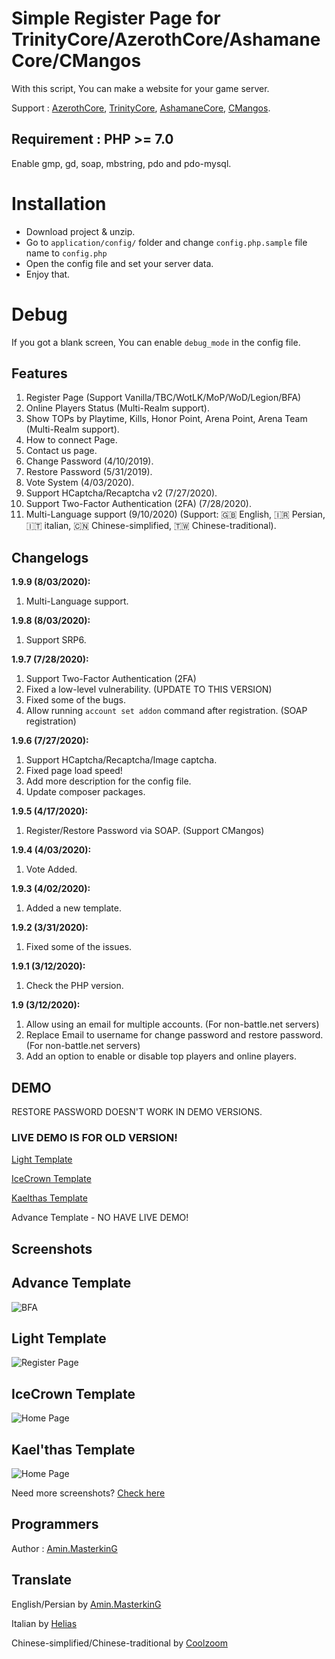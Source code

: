 # Simple Register Page for TrinityCore/AzerothCore/AshamaneCore/CMangos

With this script, You can make a website for your game server.

Support : [AzerothCore](http://azerothcore.org), [TrinityCore](http://TrinityCore.org), [AshamaneCore](https://github.com/AshamaneProject/AshamaneCore/), [CMangos](https://github.com/cmangos/).


## Requirement : PHP >= 7.0

Enable gmp, gd, soap, mbstring, pdo and pdo-mysql.

# Installation

 - Download project & unzip.
 - Go to `application/config/` folder and change `config.php.sample` file name to `config.php`
 - Open the config file and set your server data.
 - Enjoy that.

# Debug

If you got a blank screen, You can enable `debug_mode` in the config file.

## Features

 1. Register Page (Support Vanilla/TBC/WotLK/MoP/WoD/Legion/BFA)
 2. Online Players Status (Multi-Realm support).
 3. Show TOPs by Playtime, Kills, Honor Point, Arena Point, Arena Team (Multi-Realm support).
 4. How to connect Page.
 5. Contact us page.
 6. Change Password (4/10/2019).
 7. Restore Password (5/31/2019).
 8. Vote System (4/03/2020).
 9. Support HCaptcha/Recaptcha v2 (7/27/2020).
 10. Support Two-Factor Authentication (2FA) (7/28/2020).
 11. Multi-Language support (9/10/2020) (Support: 🇬🇧 English, 🇮🇷 Persian, 🇮🇹 italian, 🇨🇳 Chinese-simplified, 🇹🇼 Chinese-traditional).

## Changelogs

 **1.9.9 (8/03/2020):**
 1. Multi-Language support.
 
 **1.9.8 (8/03/2020):**
 1. Support SRP6.
 
  **1.9.7 (7/28/2020):**
 1. Support Two-Factor Authentication (2FA)
 2. Fixed a low-level vulnerability. (UPDATE TO THIS VERSION)
 3. Fixed some of the bugs.
 3. Allow running `account set addon` command after registration. (SOAP registration)
 
 **1.9.6 (7/27/2020):**
 1. Support HCaptcha/Recaptcha/Image captcha.
 2. Fixed page load speed!
 3. Add more description for the config file.
 3. Update composer packages.
 
 **1.9.5 (4/17/2020):**
 1. Register/Restore Password via SOAP. (Support CMangos)
 
 **1.9.4 (4/03/2020):**
 1. Vote Added.
 
 **1.9.3 (4/02/2020):**
 1. Added a new template.

 **1.9.2 (3/31/2020):**
 1. Fixed some of the issues.

 **1.9.1 (3/12/2020):**
 1. Check the PHP version.
 
 **1.9 (3/12/2020):**
 1. Allow using an email for multiple accounts. (For non-battle.net servers)
 2. Replace Email to username for change password and restore password. (For non-battle.net servers)
 3. Add an option to enable or disable top players and online players.
 
## DEMO

RESTORE PASSWORD DOESN'T WORK IN DEMO VERSIONS.

### LIVE DEMO IS FOR OLD VERSION!

[Light Template](http://wowsimpleregistration.gigfa.com/light/)

[IceCrown Template](http://wowsimpleregistration.gigfa.com/icecrown/)

[Kaelthas Template](http://wowsimpleregistration.gigfa.com/kaelthas/)

Advance Template - NO HAVE LIVE DEMO!

## Screenshots

## Advance Template

![BFA](https://raw.githubusercontent.com/masterking32/WoWSimpleRegistration/master/screenshots/a-bfa-min.jpg)

## Light Template

![Register Page](https://raw.githubusercontent.com/masterking32/WoWSimpleRegistration/master/screenshots/1.jpg)

## IceCrown Template

![Home Page](https://raw.githubusercontent.com/masterking32/WoWSimpleRegistration/master/screenshots/i1.jpg)
## Kael'thas Template

![Home Page](https://raw.githubusercontent.com/masterking32/WoWSimpleRegistration/master/screenshots/k1.jpg)

Need more screenshots? [Check here](https://github.com/masterking32/WoWSimpleRegistration/tree/master/screenshots)

## Programmers

Author : [Amin.MasterkinG](https://masterking32.com)


## Translate

English/Persian by [Amin.MasterkinG](https://github.com/masterking32)

Italian by [Helias](https://github.com/helias)

Chinese-simplified/Chinese-traditional by [Coolzoom](https://github.com/coolzoom)

